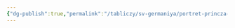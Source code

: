 ```yaml
---
{"dg-publish":true,"permalink":"/tabliczy/sv-germaniya/portret-princza-i-princzessy-saksonii/","dgPassFrontmatter":true}
---
```




